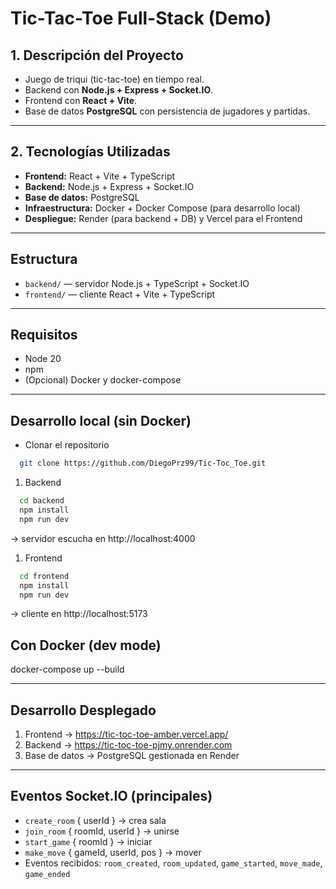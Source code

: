 # Tic-Tac-Toe Full-Stack (Demo)

## 1. Descripción del Proyecto

- Juego de triqui (tic-tac-toe) en tiempo real.  
- Backend con **Node.js + Express + Socket.IO**.  
- Frontend con **React + Vite**.  
- Base de datos **PostgreSQL** con persistencia de jugadores y partidas.  

---

## 2. Tecnologías Utilizadas
- **Frontend:** React + Vite + TypeScript  
- **Backend:** Node.js + Express + Socket.IO  
- **Base de datos:** PostgreSQL  
- **Infraestructura:** Docker + Docker Compose (para desarrollo local)  
- **Despliegue:** Render (para backend + DB) y Vercel para el Frontend

---

## Estructura
- `backend/` — servidor Node.js + TypeScript + Socket.IO
- `frontend/` — cliente React + Vite + TypeScript

---

## Requisitos
- Node 20
- npm
- (Opcional) Docker y docker-compose

---

## Desarrollo local (sin Docker)

- Clonar el repositorio
```bash
  git clone https://github.com/DiegoPrz99/Tic-Toc_Toe.git
```

1. Backend
```bash
  cd backend
  npm install
  npm run dev
```
  -> servidor escucha en http://localhost:4000

1. Frontend
```bash
  cd frontend
  npm install
  npm run dev
```
  -> cliente en http://localhost:5173

## Con Docker (dev mode)
docker-compose up --build

---

## Desarrollo Desplegado

1. Frontend -> https://tic-toc-toe-amber.vercel.app/
2. Backend -> https://tic-toc-toe-pjmy.onrender.com
3. Base de datos -> PostgreSQL gestionada en Render

---

## Eventos Socket.IO (principales)
- `create_room` { userId } -> crea sala
- `join_room` { roomId, userId } -> unirse
- `start_game` { roomId } -> iniciar
- `make_move` { gameId, userId, pos } -> mover
- Eventos recibidos: `room_created`, `room_updated`, `game_started`, `move_made`, `game_ended`

